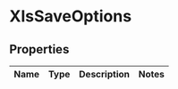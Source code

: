 
# XlsSaveOptions

## Properties
Name | Type | Description | Notes
------------ | ------------- | ------------- | -------------



